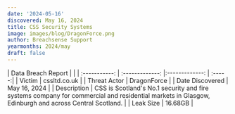 ```yaml
---
date: '2024-05-16'
discovered: May 16, 2024
title: CSS Security Systems
image: images/blog/DragonForce.png
author: Breachsense Support
yearmonths: 2024/may
draft: false
---
```


| Data Breach Report           |              | 
| :-----------: | :-------------:     |:-------------:    | :-----:|
| Victim      | cssltd.co.uk      | 
| Threat Actor      | DragonForce      | 
| Date Discovered      | May 16, 2024      | 
| Description      | CSS is Scotland's No.1 security and fire systems company for commercial and residential markets in Glasgow, Edinburgh and across Central Scotland.      | 
| Leak Size      | 16.68GB      | 

